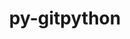 ---
title: "py-gitpython"
layout: cache
categories: [package, develop-2023-10-15]
meta: {"versions": ["3.1.27"], "compilers": ["gcc@=7.3.1"], "oss": ["amzn2"], "platforms": ["linux"], "targets": ["aarch64", "neoverse_n1", "x86_64_v3"], "stacks": ["aws-isc", "aws-isc-aarch64", "root"], "num_specs": 3, "num_specs_by_stack": {"root": 3, "aws-isc-aarch64": 2, "aws-isc": 1}}
spec_details: [{"hash": "l6q2vtxkcoj4a7impnb7m2d2aecprzbr", "compiler": "gcc@=7.3.1", "versions": ["3.1.27"], "os": "amzn2", "platform": "linux", "target": "aarch64", "variants": ["build_system=python_pip"], "stacks": ["root", "aws-isc-aarch64"], "size": "-", "tarball": "https://binaries.spack.io/releases/develop-2023-10-15/build_cache/linux-amzn2-aarch64/gcc-7.3.1/py-gitpython-3.1.27/linux-amzn2-aarch64-gcc-7.3.1-py-gitpython-3.1.27-l6q2vtxkcoj4a7impnb7m2d2aecprzbr.spack"}, {"hash": "h2jyqy5bbqyz3cumocxtlptg7fbrxxkl", "compiler": "gcc@=7.3.1", "versions": ["3.1.27"], "os": "amzn2", "platform": "linux", "target": "neoverse_n1", "variants": ["build_system=python_pip"], "stacks": ["root", "aws-isc-aarch64"], "size": "-", "tarball": "https://binaries.spack.io/releases/develop-2023-10-15/build_cache/linux-amzn2-neoverse_n1/gcc-7.3.1/py-gitpython-3.1.27/linux-amzn2-neoverse_n1-gcc-7.3.1-py-gitpython-3.1.27-h2jyqy5bbqyz3cumocxtlptg7fbrxxkl.spack"}, {"hash": "ikgmn6ebncxd2sa63ujdqfsav5o4ildj", "compiler": "gcc@=7.3.1", "versions": ["3.1.27"], "os": "amzn2", "platform": "linux", "target": "x86_64_v3", "variants": ["build_system=python_pip"], "stacks": ["root", "aws-isc"], "size": "-", "tarball": "https://binaries.spack.io/releases/develop-2023-10-15/build_cache/linux-amzn2-x86_64_v3/gcc-7.3.1/py-gitpython-3.1.27/linux-amzn2-x86_64_v3-gcc-7.3.1-py-gitpython-3.1.27-ikgmn6ebncxd2sa63ujdqfsav5o4ildj.spack"}]
---